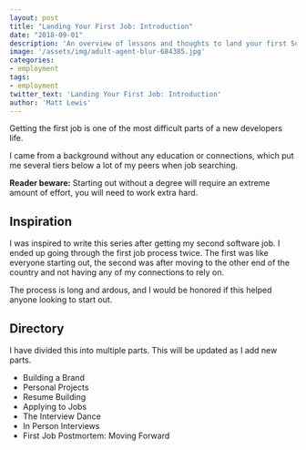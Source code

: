 ```yaml
---
layout: post
title: "Landing Your First Job: Introduction"
date: "2018-09-01"
description: 'An overview of lessons and thoughts to land your first Software job.'
image: '/assets/img/adult-agent-blur-684385.jpg'
categories:
- employment
tags:
- employment
twitter_text: 'Landing Your First Job: Introduction'
author: 'Matt Lewis'
---
```


Getting the first job is one of the most difficult parts of a new developers life.

I came from a background without any education or connections, which put me several
tiers below a lot of my peers when job searching.

**Reader beware:** Starting out without a degree will require an extreme amount of
effort, you will need to work extra hard.

## Inspiration

I was inspired to write this series after getting my second software job. I ended up
going through the first job process twice. The first was like everyone starting out,
the second was after moving to the other end of the country and not having any of my
connections to rely on.

The process is long and ardous, and I would be honored if this helped anyone looking
to start out.

## Directory

I have divided this into multiple parts. This will be updated as I add new parts.

+ Building a Brand
+ Personal Projects
+ Resume Building
+ Applying to Jobs
+ The Interview Dance
+ In Person Interviews
+ First Job Postmortem: Moving Forward
